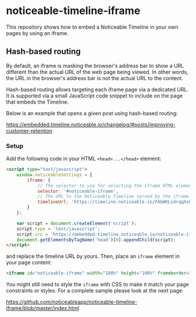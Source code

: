 # noticeable-timeline-iframe

This repository shows how to embed a Noticeable Timeline in your own pages by using an iframe.

## Hash-based routing

By default, an iframe is masking the browser's address bar to show a URL different than the actual URL of the web page being viewed. 
In other words, the URL in the browser's address bar is not the actual URL to the content.
                                          
Hash-based routing allows targeting each iframe page via a dedicated URL. 
It is supported via a small JavaScript code snippet to include on the page that embeds the Timeline.

Below is an example that opens a given post using hash-based routing:

https://embedded.timeline.noticeable.io/changelog/#posts/improving-customer-retention

### Setup

Add the following code in your HTML `<head>...</head>` element:

```html
<script type="text/javascript">
    window.noticeableSettings = {
        iframe: {
            // The selector to use for selecting the iframe HTML element on your page
            selector: '#noticeable-iframe',
            // The URL to the Noticeable Timeline served by the iframe
            timelineUrl: 'https://timeline.noticeable.io/FAbWKLsdrqqXxOKwNAdU'
        }
    };

    var script = document.createElement('script');
    script.type = 'text/javascript';
    script.src = 'https://embedded.timeline.noticeable.io/noticeable-iframe-hash-router.min.js';
    document.getElementsByTagName('head')[0].appendChild(script);
</script>
```

and replace the timeline URL by yours. Then, place an `iframe` element in your page content:

```html
<iframe id="noticeable-iframe" width="100%" height="100%" frameborder="0" scrolling="no"/>
```

You might still need to style the `iframe` with CSS to make it match your page constraints or styles. For a complete 
sample please look at the next page:

https://github.com/noticeableapp/noticeable-timeline-iframe/blob/master/index.html
